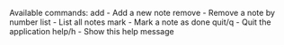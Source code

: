 Available commands: add - Add a new note remove - Remove a note by
number list - List all notes mark - Mark a note as done quit/q - Quit
the application help/h - Show this help message
